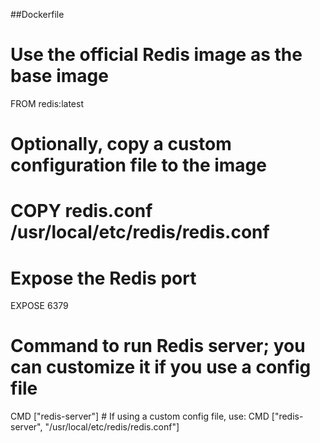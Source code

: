  ##Dockerfile

 # Use the official Redis image as the base image
FROM redis:latest

# Optionally, copy a custom configuration file to the image
# COPY redis.conf /usr/local/etc/redis/redis.conf

# Expose the Redis port
EXPOSE 6379

# Command to run Redis server; you can customize it if you use a config file
CMD ["redis-server"]  # If using a custom config file, use: CMD ["redis-server", "/usr/local/etc/redis/redis.conf"]
